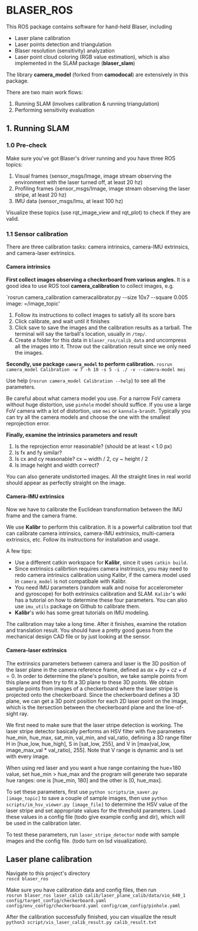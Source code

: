 # BLASER_ROS

This ROS package contains software for hand-held Blaser, including

* Laser plane calibration
* Laser points detection and triangulation
* Blaser resolution (sensitivity) analyzation
* Laser point cloud coloring (RGB value estimation), which is also implemented
  in the SLAM package (**blaser_slam**)

The library **camera_model** (forked from **camodocal**) are extensively in this
package.

There are two main work flows:

1. Running SLAM (involves calibration & running triangulation)
2. Performing sensitivity evaluation

## 1. Running SLAM

### 1.0 Pre-check

Make sure you've got Blaser's driver running and you have three ROS topics:

1. Visual frames (sensor_msgs/Image, image stream observing the environment with
   the laser turned off, at least 20 hz)
2. Profiling frames (sensor_msgs/Image, image stream observing the laser stripe,
   at least 20 hz)
3. IMU data (sensor_msgs/Imu, at least 100 hz)

Visualize these topics (use rqt_image_view and rqt_plot) to check if they are
valid.

### 1.1 Sensor calibration

There are three calibration tasks: camera intrinsics, camera-IMU extrinsics, and
camera-laser extrinsics.

#### Camera intrinsics

**First collect images observing a checkerboard from various angles.**
It is a good idea to use ROS tool **camera_calibration** to collect images, e.g.

`rosrun camera_calibration cameracalibrator.py --size 10x7 --square 0.005 image:
=/image_topic'

1. Follow its instructions to collect images to satisfy all its score bars
2. Click calibrate, and wait until it finishes
3. Click save to save the images and the calibration results as a tarball. The
   terminal will say the tarball's location, usually in `/tmp/`.
4. Create a folder for this data in `blaser_ros/calib_data` and uncompress all
   the images into it. Throw out the calibration result since we only need the
   images.

**Secondly, use package `camera_model` to perform calibration.**
`rosrun camera_model Calibration -w 7 -h 10 -s 5 -i ./ -v --camera-model mei`

Use help (`rosrun camera_model Calibration --help`) to see all the parameters.

Be careful about what camera model you use. For a narrow FoV camera without huge
distortion, use `pinhole` model should suffice. If you use a large FoV camera
with a lot of distortion, use `mei` or `kannala-brandt`. Typically you can try
all the camera models and choose the one with the smallest reprojection error.

**Finally, examine the intrinsics parameters and result**

1. Is the reprojection error reasonable? (should be at least < 1.0 px)
2. Is fx and fy similar?
3. Is cx and cy reasonable? cx ~ width / 2, cy ~ height / 2
4. Is image height and width correct?

You can also generate undistorted images. All the straight lines in real world
should appear as perfectly straight on the image.

#### Camera-IMU extrinsics

Now we have to calibrate the Euclidean transformation between the IMU frame and
the camera frame.

We use **Kalibr** to perform this calibration. It is a powerful calibration tool
that can calibrate camera intrinsics, camera-IMU extrinsics, multi-camera
extrinsics, etc. Follow its instructions for installation and usage.

A few tips:

* Use a different catkin workspace for **Kalibr**, since it uses `catkin build`.
* Since extrinsics calibrtion requires camera instrinsics, you may need to redo
  camera intrinsics calibration using Kalibr, if the camera model used in
  `camera_model` is not compatibale with Kalibr.
* You need IMU parameters (random walk and noise for accelerometer and
  gyroscope)
  for both extrinsics calibration and SLAM. `Kalibr`'s wiki has a tutorial on
  how to determine these four parameters. You can also use `imu_utils` package
  on Github to calibrate them.
* **Kalibr**'s wiki has some great tutorials on IMU modeling.

The calibration may take a long time. After it finishes, examine the rotation
and translation result. You should have a pretty good guess from the mechanical
design CAD file or by just looking at the sensor.

#### Camera-laser extrinsics

The extrinsics parameters between camera and laser is the 3D position of the
laser plane in the camera reference frame, defined as $ax + by + cz + d = 0$. In
order to determine the plane's position, we take sample points from this plane
and then try to fit a 3D plane to these 3D points. We obtain sample points from
images of a checkerboard where the laser stripe is projected onto the
checkerboard. Since the checkerboard defines a 3D plane, we can get a 3D point
position for each 2D laser point on the image, which is the itersection between
the checkerboard plane and the line-of-sight ray.

We first need to make sure that the laser stripe detection is working. The laser
stripe detector basically performs an HSV filter with five parameters hue_min,
hue_max, sat_min, val_min, and val_ratio, defining a 3D range filter H in \[hue_low,
hue_high\], S in \[sat_low, 255\], and V in 
\[max(val_low, image_max_val * val_ratio), 255\]. Note that V range is dynamic 
and is set with every image.

When using red laser and you want a hue range containing the hue=180 value,
set hue_min > hue_max and the program will generate two separate hue ranges: 
one is \[hue_min, 180\] and the other is \[0, hue_max\]. 


To set these parameters, first use `python scripts/im_saver.py [image_topic]` to
save a couple of sample images, then use `python scripts/im_hsv_viewer.py
[image_file]` to determine the HSV value of the laser stripe and set appropriate
values for the threshold parameters. Load these values in a config file (todo
give example config and dir), which will be used in the calibration later.

To test these parameters, run `laser_stripe_detector` node with sample images
and the config file. (todo turn on lsd visualization).

## Laser plane calibration

Navigate to this project's directory  
`roscd blaser_ros`

Make sure you have calibration data and config files, then run  
`rosrun blaser_ros laser_calib calib/laser_plane_calib/data/vio_640_1 config/target_config/checkerboard.yaml config/env_config/checkerboard.yaml config/cam_config/pinhole.yaml`

After the calibration successfully finished, you can visualize the result  
`python3 script/vis_laser_calib_result.py calib_result.txt`
